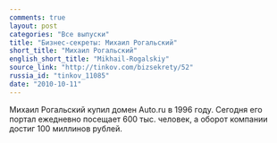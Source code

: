```yaml
---
comments: true
layout: post
categories: "Все выпуски"
title: "Бизнес-секреты: Михаил Рогальский"
short_title: "Михаил Рогальский"
english_short_title: "Mikhail-Rogalskiy"
source_link: "http://tinkov.com/bizsekrety/52"
russia_id: "tinkov_11085"
date: "2010-10-11"
---
```

Михаил Рогальский купил домен Auto.ru в 1996 году. Сегодня его портал ежедневно посещает 600 тыс. человек, а оборот компании достиг 100 миллинов рублей.
